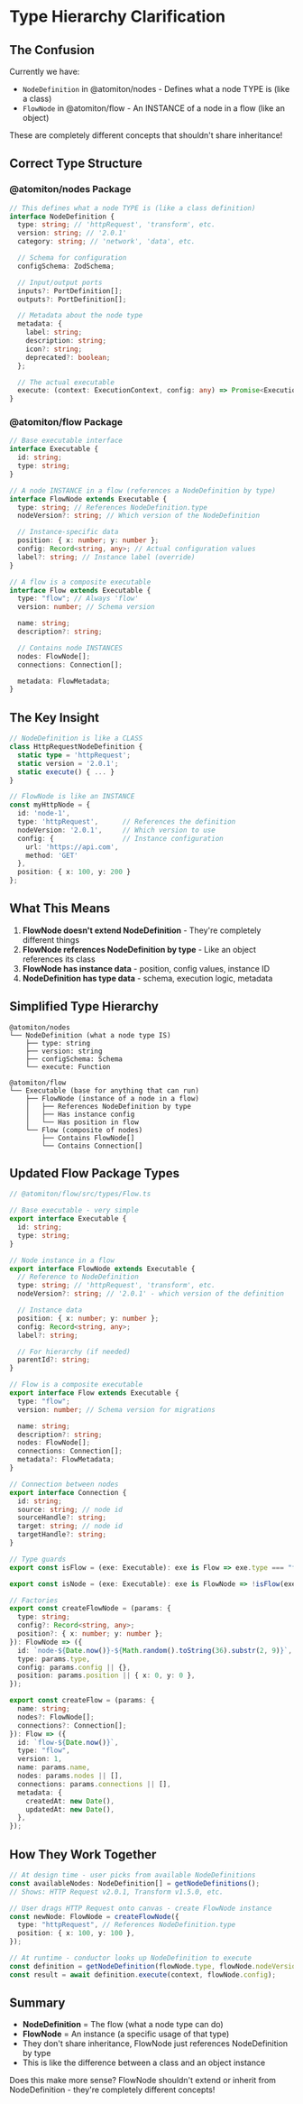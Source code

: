 # Type Hierarchy Clarification

## The Confusion

Currently we have:

- `NodeDefinition` in @atomiton/nodes - Defines what a node TYPE is (like a
  class)
- `FlowNode` in @atomiton/flow - An INSTANCE of a node in a flow (like an
  object)

These are completely different concepts that shouldn't share inheritance!

## Correct Type Structure

### @atomiton/nodes Package

```typescript
// This defines what a node TYPE is (like a class definition)
interface NodeDefinition {
  type: string; // 'httpRequest', 'transform', etc.
  version: string; // '2.0.1'
  category: string; // 'network', 'data', etc.

  // Schema for configuration
  configSchema: ZodSchema;

  // Input/output ports
  inputs?: PortDefinition[];
  outputs?: PortDefinition[];

  // Metadata about the node type
  metadata: {
    label: string;
    description: string;
    icon?: string;
    deprecated?: boolean;
  };

  // The actual executable
  execute: (context: ExecutionContext, config: any) => Promise<ExecutionResult>;
}
```

### @atomiton/flow Package

```typescript
// Base executable interface
interface Executable {
  id: string;
  type: string;
}

// A node INSTANCE in a flow (references a NodeDefinition by type)
interface FlowNode extends Executable {
  type: string; // References NodeDefinition.type
  nodeVersion?: string; // Which version of the NodeDefinition

  // Instance-specific data
  position: { x: number; y: number };
  config: Record<string, any>; // Actual configuration values
  label?: string; // Instance label (override)
}

// A flow is a composite executable
interface Flow extends Executable {
  type: "flow"; // Always 'flow'
  version: number; // Schema version

  name: string;
  description?: string;

  // Contains node INSTANCES
  nodes: FlowNode[];
  connections: Connection[];

  metadata: FlowMetadata;
}
```

## The Key Insight

```typescript
// NodeDefinition is like a CLASS
class HttpRequestNodeDefinition {
  static type = 'httpRequest';
  static version = '2.0.1';
  static execute() { ... }
}

// FlowNode is like an INSTANCE
const myHttpNode = {
  id: 'node-1',
  type: 'httpRequest',      // References the definition
  nodeVersion: '2.0.1',     // Which version to use
  config: {                 // Instance configuration
    url: 'https://api.com',
    method: 'GET'
  },
  position: { x: 100, y: 200 }
};
```

## What This Means

1. **FlowNode doesn't extend NodeDefinition** - They're completely different
   things
2. **FlowNode references NodeDefinition by type** - Like an object references
   its class
3. **FlowNode has instance data** - position, config values, instance ID
4. **NodeDefinition has type data** - schema, execution logic, metadata

## Simplified Type Hierarchy

```
@atomiton/nodes
└── NodeDefinition (what a node type IS)
    ├── type: string
    ├── version: string
    ├── configSchema: Schema
    └── execute: Function

@atomiton/flow
└── Executable (base for anything that can run)
    ├── FlowNode (instance of a node in a flow)
    │   ├── References NodeDefinition by type
    │   ├── Has instance config
    │   └── Has position in flow
    └── Flow (composite of nodes)
        ├── Contains FlowNode[]
        └── Contains Connection[]
```

## Updated Flow Package Types

```typescript
// @atomiton/flow/src/types/Flow.ts

// Base executable - very simple
export interface Executable {
  id: string;
  type: string;
}

// Node instance in a flow
export interface FlowNode extends Executable {
  // Reference to NodeDefinition
  type: string; // 'httpRequest', 'transform', etc.
  nodeVersion?: string; // '2.0.1' - which version of the definition

  // Instance data
  position: { x: number; y: number };
  config: Record<string, any>;
  label?: string;

  // For hierarchy (if needed)
  parentId?: string;
}

// Flow is a composite executable
export interface Flow extends Executable {
  type: "flow";
  version: number; // Schema version for migrations

  name: string;
  description?: string;
  nodes: FlowNode[];
  connections: Connection[];
  metadata?: FlowMetadata;
}

// Connection between nodes
export interface Connection {
  id: string;
  source: string; // node id
  sourceHandle?: string;
  target: string; // node id
  targetHandle?: string;
}

// Type guards
export const isFlow = (exe: Executable): exe is Flow => exe.type === "flow";

export const isNode = (exe: Executable): exe is FlowNode => !isFlow(exe);

// Factories
export const createFlowNode = (params: {
  type: string;
  config?: Record<string, any>;
  position?: { x: number; y: number };
}): FlowNode => ({
  id: `node-${Date.now()}-${Math.random().toString(36).substr(2, 9)}`,
  type: params.type,
  config: params.config || {},
  position: params.position || { x: 0, y: 0 },
});

export const createFlow = (params: {
  name: string;
  nodes?: FlowNode[];
  connections?: Connection[];
}): Flow => ({
  id: `flow-${Date.now()}`,
  type: "flow",
  version: 1,
  name: params.name,
  nodes: params.nodes || [],
  connections: params.connections || [],
  metadata: {
    createdAt: new Date(),
    updatedAt: new Date(),
  },
});
```

## How They Work Together

```typescript
// At design time - user picks from available NodeDefinitions
const availableNodes: NodeDefinition[] = getNodeDefinitions();
// Shows: HTTP Request v2.0.1, Transform v1.5.0, etc.

// User drags HTTP Request onto canvas - create FlowNode instance
const newNode: FlowNode = createFlowNode({
  type: "httpRequest", // References NodeDefinition.type
  position: { x: 100, y: 100 },
});

// At runtime - conductor looks up NodeDefinition to execute
const definition = getNodeDefinition(flowNode.type, flowNode.nodeVersion);
const result = await definition.execute(context, flowNode.config);
```

## Summary

- **NodeDefinition** = The flow (what a node type can do)
- **FlowNode** = An instance (a specific usage of that type)
- They don't share inheritance, FlowNode just references NodeDefinition by type
- This is like the difference between a class and an object instance

Does this make more sense? FlowNode shouldn't extend or inherit from
NodeDefinition - they're completely different concepts!
